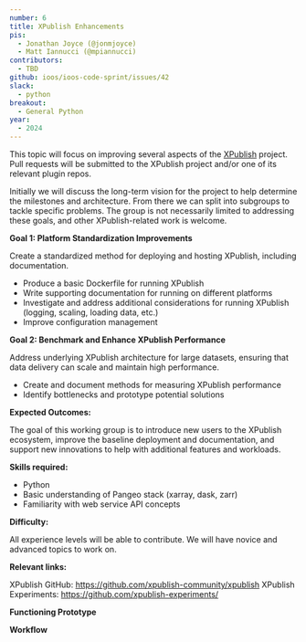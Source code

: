 ```yaml
---
number: 6
title: XPublish Enhancements
pis:
  - Jonathan Joyce (@jonmjoyce)
  - Matt Iannucci (@mpiannucci)
contributors:
  - TBD
github: ioos/ioos-code-sprint/issues/42
slack:
  - python
breakout:
  - General Python
year: 
  - 2024
---
```


This topic will focus on improving several aspects of the [XPublish](https://github.com/xpublish-community/xpublish) project. Pull requests will be submitted to the XPublish project and/or one of its relevant plugin repos. 

Initially we will discuss the long-term vision for the project to help determine the milestones and architecture. From there we can split into subgroups to tackle specific problems. The group is not necessarily limited to addressing these goals, and other XPublish-related work is welcome.

**Goal 1: Platform Standardization Improvements**

Create a standardized method for deploying and hosting XPublish, including documentation.

- Produce a basic Dockerfile for running XPublish
- Write supporting documentation for running on different platforms
- Investigate and address additional considerations for running XPublish (logging, scaling, loading data, etc.)
- Improve configuration management

**Goal 2: Benchmark and Enhance XPublish Performance**

Address underlying XPublish architecture for large datasets, ensuring that data delivery can scale and maintain high performance.

- Create and document methods for measuring XPublish performance
- Identify bottlenecks and prototype potential solutions

**Expected Outcomes:**

The goal of this working group is to introduce new users to the XPublish ecosystem, improve the baseline deployment and documentation, and support new innovations to help with additional features and workloads.

**Skills required:**

- Python
- Basic understanding of Pangeo stack (xarray, dask, zarr)
- Familiarity with web service API concepts

**Difficulty:**

All experience levels will be able to contribute. We will have novice and advanced topics to work on.

**Relevant links:**

XPublish GitHub: https://github.com/xpublish-community/xpublish
XPublish Experiments: https://github.com/xpublish-experiments/

**Functioning Prototype**

**Workflow**
